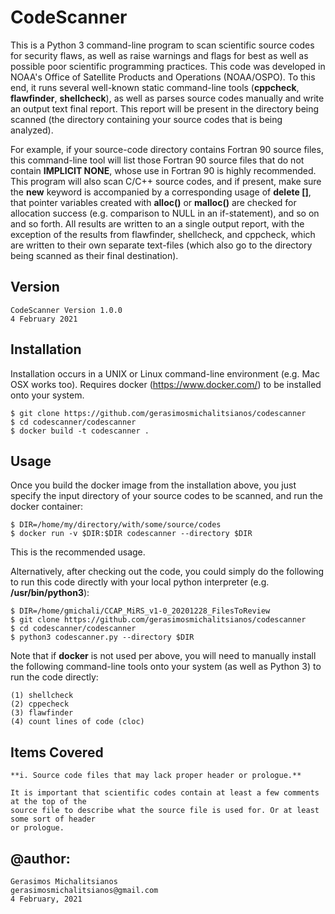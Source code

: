 # CodeScanner

This is a Python 3 command-line program to scan scientific source codes for security flaws,
as well as raise warnings and flags for best as well as possible poor scientific programming practices. 
This code was developed in NOAA's Office of Satellite Products and Operations (NOAA/OSPO). To this 
end, it runs several well-known static command-line tools (**cppcheck**, **flawfinder**, **shellcheck**), as 
well as parses source codes manually and write an output text final report. This report will be 
present in the directory being scanned (the directory containing your source codes 
that is being analyzed).

For example, if your source-code directory contains Fortran 90 source files, this command-line tool
will list those Fortran 90 source files that do not contain **IMPLICIT NONE**, whose use in Fortran 90
is highly recommended. This program will also scan C/C++ source codes, and if present, make sure
the **new** keyword is accompanied by a corresponding usage of **delete []**, that pointer variables 
created with **alloc()** or **malloc()** are checked for allocation success (e.g. comparison to NULL
in an if-statement), and so on and so forth. All results are written to an a single output
report, with the exception of the results from flawfinder, shellcheck, and cppcheck, which
are written to their own separate text-files (which also go to the directory being scanned as their
final destination).
     
## Version

    CodeScanner Version 1.0.0
    4 February 2021

## Installation

Installation occurs in a UNIX or Linux command-line environment (e.g. Mac OSX works too).
Requires docker (https://www.docker.com/) to be installed onto your system.
 
    $ git clone https://github.com/gerasimosmichalitsianos/codescanner
    $ cd codescanner/codescanner
    $ docker build -t codescanner .
       
## Usage

Once you build the docker image from the installation above, you just specify the
input directory of your source codes to be scanned, and run the docker container:
       
    $ DIR=/home/my/directory/with/some/source/codes
    $ docker run -v $DIR:$DIR codescanner --directory $DIR
       
This is the recommended usage.
       
Alternatively, after checking out the code, you could simply do the following
to run this code directly with your local python interpreter (e.g. **/usr/bin/python3**):
 
    $ DIR=/home/gmichali/CCAP_MiRS_v1-0_20201228_FilesToReview
    $ git clone https://github.com/gerasimosmichalitsianos/codescanner
    $ cd codescanner/codescanner
    $ python3 codescanner.py --directory $DIR
       
  Note that if **docker** is not used per above, you will need to manually install the following 
  command-line tools onto your system (as well as Python 3) to run the code directly:
       
    (1) shellcheck
    (2) cppecheck
    (3) flawfinder
    (4) count lines of code (cloc)

## Items Covered

    **i. Source code files that may lack proper header or prologue.**
    
    It is important that scientific codes contain at least a few comments at the top of the
    source file to describe what the source file is used for. Or at least some sort of header
    or prologue. 
           

## @author: 
    Gerasimos Michalitsianos
    gerasimosmichalitsianos@gmail.com
    4 February, 2021
